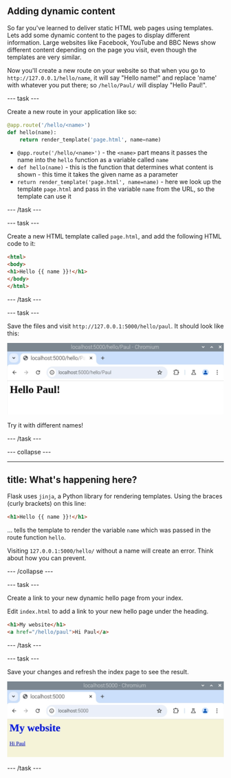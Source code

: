 ## Adding dynamic content

So far you've learned to deliver static HTML web pages using templates. Lets add some dynamic content to the pages to display different information. Large websites like Facebook, YouTube and BBC News show different content depending on the page you visit, even though the templates are very similar.

Now you'll create a new route on your website so that when you go to `http://127.0.0.1/hello/name`, it will say "Hello name!" and replace 'name' with whatever you put there; so `/hello/Paul/` will display "Hello Paul!".

--- task ---

Create a new route in your application like so:

```python
@app.route('/hello/<name>')
def hello(name):
    return render_template('page.html', name=name)
```

- `@app.route('/hello/<name>')` - the `<name>` part means it passes the name into the `hello` function as a variable called `name`
- `def hello(name)` - this is the function that determines what content is shown - this time it takes the given name as a parameter
- `return render_template('page.html', name=name)` - here we look up the template `page.html` and pass in the variable `name` from the URL, so the template can use it

--- /task ---

--- task ---

Create a new HTML template called `page.html`, and add the following HTML code to it:

```html
<html>
<body>
<h1>Hello {{ name }}!</h1>
</body>
</html>
```

--- /task ---

--- task ---

Save the files and visit `http://127.0.0.1:5000/hello/paul`. It should look like this:

![Hello Paul!](images/flask-hello-paul.png)

Try it with different names!

--- /task ---

--- collapse ---

---
title: What's happening here?
---

Flask uses `jinja`, a Python library for rendering templates. Using the braces (curly brackets) on this line:

```html
<h1>Hello {{ name }}!</h1>
```

... tells the template to render the variable `name` which was passed in the route function `hello`.

Visiting `127.0.0.1:5000/hello/` without a name will create an error. Think about how you can prevent.

--- /collapse ---

--- task ---

Create a link to your new dynamic hello page from your index.

Edit `index.html` to add a link to your new hello page under the heading.

```html
<h1>My website</h1>
<a href="/hello/paul">Hi Paul</a>
```

--- /task ---

--- task ---

Save your changes and refresh the index page to see the result.

![flask app link](images/flask-app-link.png)

--- /task ---
